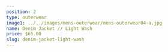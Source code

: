 ```yaml
---
position: 2
type: outerwear
image1: ../../images/mens-outerwear/mens-outerwear04-a.jpg
name: Denim Jacket // Light Wash
price: $65.00
slug: denim-jacket-light-wash
---
```

